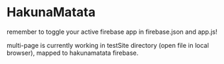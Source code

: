 # HakunaMatata

remember to toggle your active firebase app in firebase.json and app.js!

multi-page is currently working in testSite directory (open file in local browser), mapped to hakunamatata firebase.
